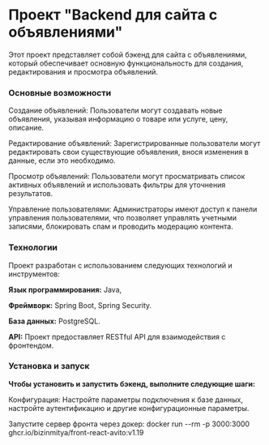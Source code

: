 <h1>Проект "Backend для сайта с объявлениями"</h1>

Этот проект представляет собой бэкенд для сайта с объявлениями, который обеспечивает основную функциональность для создания, редактирования и просмотра объявлений.

<h3>Основные возможности</h3>

Создание объявлений: Пользователи могут создавать новые объявления, указывая информацию о товаре или услуге, цену, описание.

Редактирование объявлений: Зарегистрированные пользователи могут редактировать свои существующие объявления, внося изменения в данные, если это необходимо.

Просмотр объявлений: Пользователи могут просматривать список активных объявлений и использовать фильтры для уточнения результатов.

Управление пользователями: Администраторы имеют доступ к панели управления пользователями, что позволяет управлять учетными записями, блокировать спам и проводить модерацию контента.

<h3>Технологии</h3>

Проект разработан с использованием следующих технологий и инструментов:

<b>Язык программирования:</b> Java,

<b>Фреймворк:</b> Spring Boot, Spring Security.

<b>База данных:</b> PostgreSQL.

<b>API:</b> Проект предоставляет RESTful API для взаимодействия с фронтендом.

<h3>Установка и запуск</h3>

<b>Чтобы установить и запустить бэкенд, выполните следующие шаги:</b>

Конфигурация: Настройте параметры подключения к базе данных, настройте аутентификацию и другие конфигурационные параметры.

Запустите сервер фронта через докер: docker run --rm -p 3000:3000 ghcr.io/bizinmitya/front-react-avito:v1.19
